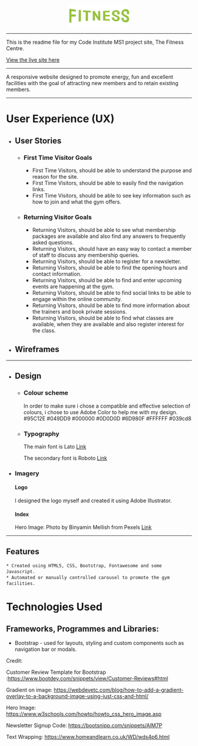 <center><img src="./assets/images/Logo.png" alt="The Fitness Centre Logo"></center>

----

This is the readme file for my Code Institute MS1 project site, The Fitness Centre.

[View the live site here](https://orange-marsupial-2zdurnb2.ws-eu03.gitpod.io/index.html)

----

A responsive website designed to promote energy, fun and excellent facilities with the goal of attracting new members and to retain existing members.

----
# User Experience (UX)
* ## User Stories

    * ### First Time Visitor Goals
    
        * First Time Visitors, should be able to understand the purpose and reason for the site.
        * First Time Visitors, should be able to easily find the navigation links.       
        * First Time Visitors, should be able to see key information such as how to join and what the gym offers.
        

    * ### Returning Visitor Goals

        * Returning Visitors, should be able to see what membership packages are available and also find any answers to frequently asked questions.
        * Returning Visitors, should have an easy way to contact a member of staff to discuss any membership queries.
        * Returning Visitors, should be able to register for a newsletter.
        * Returning Visitors, should be able to find the opening hours and contact information.
        * Returning Visitors, should be able to find and enter upcoming events are happening at the gym.
        * Returning Visitors, should be able to find social links to be able to engage within the online community.
        * Returning Visitors, should be able to find more information about the trainers and book private sessions.
        * Returning Visitors, should be able to find what classes are available, when they are available and also register interest for the class.

* ## Wireframes

----
* ## Design

    * ### Colour scheme   
        In order to make sure i chose a compatible and effective selection of colours, i chose to use Adobe Color to help me with my design.
        #95C12E
        #049DD9
        #000000
        #0D0D0D
        #6D980F
        #FFFFFF
        #039cd8

    * ### Typography 
        The main font is Lato [Link](https://fonts.google.com/specimen/Raleway?query=Lato)
        
        The secondary font is Roboto [Link](https://fonts.google.com/specimen/Lato?query=Roboto)

* ### Imagery

    #### Logo
    I designed the logo myself and created it using Adobe Illustrator.

    #### Index
    Hero Image: Photo by Binyamin Mellish from Pexels [Link](https://www.pexels.com/photo/man-in-blue-shorts-carrying-brown-exercise-equipments-116079/) 
----
## Features
    * Created using HTML5, CSS, Bootstrap, Fontawesome and some Javascript.
    * Automated or manually controlled carousel to promote the gym facilities.
# Technologies Used

## Frameworks, Programmes and Libraries:

* Bootstrap - used for layouts, styling and custom components such as navigation bar or modals.



Credit:

Customer Review Template for Bootstrap :https://www.bootdey.com/snippets/view/Customer-Reviews#html

Gradient on image: 
https://webdevetc.com/blog/how-to-add-a-gradient-overlay-to-a-background-image-using-just-css-and-html/

Hero Image:
https://www.w3schools.com/howto/howto_css_hero_image.asp

Newsletter Signup Code:
https://bootsnipp.com/snippets/AlM7P

Text Wrapping: https://www.homeandlearn.co.uk/WD/wds4p6.html